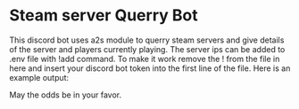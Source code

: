 # Steam server Querry Bot

This discord bot uses a2s module to querry steam servers and give details of the server and players currently playing.
The server ips can be added to .env file with !add command. To make it work remove the ! from the file in here and insert your discord bot token into the first line of the file.
Here is an example output: 

May the odds be in your favor.
